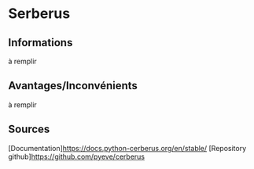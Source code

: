 # Serberus

## Informations
à remplir
## Avantages/Inconvénients
à remplir
## Sources
[Documentation]https://docs.python-cerberus.org/en/stable/
[Repository github]https://github.com/pyeve/cerberus
